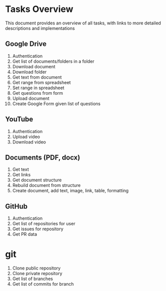 # Tasks Overview

This document provides an overview of all tasks, with links to more detailed descriptions and implementations

## Google Drive
1. Authentication
2. Get list of documents/folders in a folder 
3. Download document
4. Download folder
5. Get text from document
6. Get range from spreadsheet
7. Set range in spreadsheet
8. Get questions from form
9. Upload document
10. Create Google Form given list of questions

## YouTube
1. Authentication
2. Upload video
3. Download video

## Documents (PDF, docx)
1. Get text
2. Get links
3. Get document structure
4. Rebuild document from structure
5. Create document, add text, image, link, table, formatting

## GitHub
1. Authentication
2. Get list of repositories for user
3. Get issues for repository
4. Get PR data

# git
1. Clone public repository
2. Clone private repository
3. Get list of branches
4. Get list of commits for branch


   

